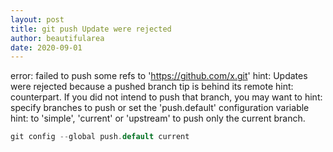 ```yaml
---
layout: post
title: git push Update were rejected 
author: beautifularea
date: 2020-09-01
---
```


error: failed to push some refs to 'https://github.com/x.git'
hint: Updates were rejected because a pushed branch tip is behind its remote
hint: counterpart. If you did not intend to push that branch, you may want to
hint: specify branches to push or set the 'push.default' configuration variable
hint: to 'simple', 'current' or 'upstream' to push only the current branch.

```c
git config --global push.default current
```
